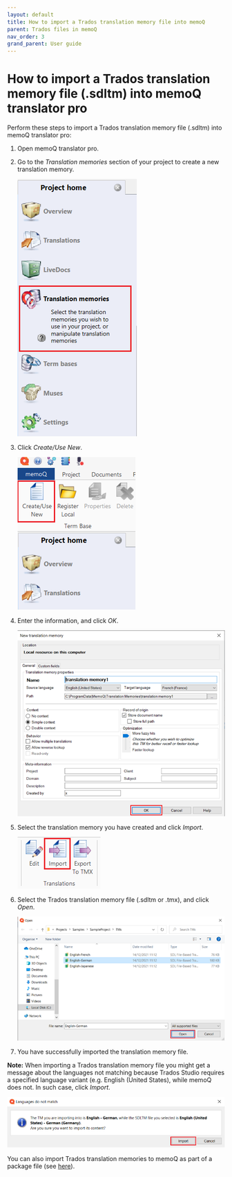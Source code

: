```yaml
---
layout: default
title: How to import a Trados translation memory file into memoQ
parent: Trados files in memoQ
nav_order: 3
grand_parent: User guide
---
```


# How to import a Trados translation memory file (.sdltm) into memoQ translator pro

Perform these steps to import a Trados translation memory file (.sdltm) into memoQ translator pro:

1.	Open memoQ translator pro.

2.  Go to the *Translation memories* section of your project to create a new translation memory.

    ![](../../../assets/images/Picture10.png)

3.  Click *Create/Use New*.

    ![](../../../assets/images/Picture11.png)

4.	Enter the information, and click *OK*.

    ![](../../../assets/images/Picture12.png)

5.	Select the translation memory you have created and click *Import*.

    ![](../../../assets/images/Picture13.png)

6.	Select the Trados translation memory file (.sdltm or .tmx), and click *Open*.

    ![](../../../assets/images/Picture14.png)

7.	You have successfully imported the translation memory file.

**Note:** When importing a Trados translation memory file you might get a message about the languages not matching because Trados Studio requires a specified language variant (e.g. English (United States), while memoQ does not. In such case, click *Import*.

![](../../../assets/images/Picture50.png)

You can also import Trados translation memories to memoQ as part of a package file (see [here](https://adgut1509.github.io/ProjektZaliczeniowy/docs/parent4/UGchild1/grandchild1.html)).